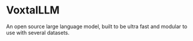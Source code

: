 # VoxtalLLM
An open source large language model, built to be ultra fast and modular to use with several datasets.
